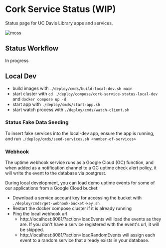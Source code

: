 #  Cork Service Status (WIP)
Status page for UC Davis Library apps and services.

![moss](https://media0.giphy.com/media/v1.Y2lkPTc5MGI3NjExYjNtMG1iY3BiMHZibXpmcDd6ZzM5ZnRiOTR5emYxMnZlem5mOHF3ZSZlcD12MV9pbnRlcm5hbF9naWZfYnlfaWQmY3Q9Zw/zyclIRxMwlY40/giphy.gif)
## Status Workflow
In progress

## Local Dev
- build images with `./deploy/cmds/build-local-dev.sh main`
- start cluster with `cd ./deploy/compose/cork-service-status-local-dev` and `docker compose up -d`
- start app with `./deploy/cmds/start-app.sh`
- start watch process with `./deploy/cmds/watch-client.sh`
  
### Status Fake Data Seeding

To insert fake services into the local-dev app, ensure the app is running, and run `./deploy/cmds/seed-services.sh <number-of-services>`

### Webhook
The uptime webhook service runs as a Google Cloud (GC) function, and when added as a notification channel to a GC uptime check alert policy, it will write the event to the database via postgrest.

During local development, you can load demo uptime events for some of our applications from a Google Cloud bucket:
- Download a service account key for accessing the bucket with `./deploy/cmds/get-webhook-bucket-key.sh`
- Restart the docker compose cluster if it is already running
- Ping the local webhook url
  - http://localhost:8081/?action=loadEvents will load the events as they are. If you don't have a service registered with the event's url, it will be skipped.
  - http://localhost:8081/?action=loadRandomEvents will assign each event to a random service that already exists in your database.
